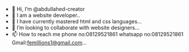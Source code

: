 - 👋 Hi, I’m @abdullahed-creator
- 👀 I am a website developer..
- 🌱 I have  currently mastered  html and  css languages...
- 💞️ I’m looking to collaborate with website designers...
- 📫 How to reach me phone no:08129521861 whatsapp no:08129521861 Gmail:femillions1@gmail.com...

<!---
abdullahed-creator/abdullahed-creator is a ✨ special ✨ repository because its `README.md` (this file) appears on your GitHub profile.
You can click the Preview link to take a look at your changes.
--->
